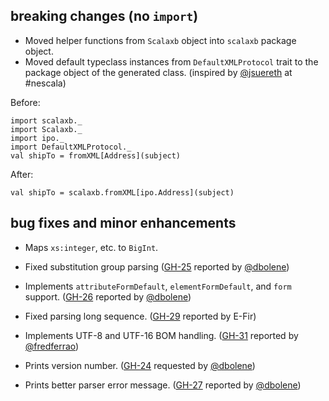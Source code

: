 ## breaking changes (no `import`)
- Moved helper functions from `Scalaxb` object into `scalaxb` package object.
- Moved default typeclass instances from `DefaultXMLProtocol` trait to the package object of the generated class. (inspired by [@jsuereth][9] at #nescala)

Before:

    import scalaxb._
    import Scalaxb._
    import ipo._
    import DefaultXMLProtocol._
    val shipTo = fromXML[Address](subject)

After:

    val shipTo = scalaxb.fromXML[ipo.Address](subject)

## bug fixes and minor enhancements
- Maps `xs:integer`, etc. to `BigInt`.
- Fixed substitution group parsing ([GH-25][3] reported by [@dbolene][2])
- Implements `attributeFormDefault`, `elementFormDefault`, and `form` support. ([GH-26][4] reported by [@dbolene][2])
- Fixed parsing long sequence. ([GH-29][6] reported by E-Fir)
- Implements UTF-8 and UTF-16 BOM handling. ([GH-31][7] reported by [@fredferrao][8])
- Prints version number. ([GH-24][1] requested by [@dbolene][2])
- Prints better parser error message. ([GH-27][5] reported by [@dbolene][2])

  [1]: https://github.com/eed3si9n/scalaxb/issues/24
  [2]: http://twitter.com/dbolene
  [3]: https://github.com/eed3si9n/scalaxb/issues/25
  [4]: https://github.com/eed3si9n/scalaxb/issues/26
  [5]: https://github.com/eed3si9n/scalaxb/issues/27
  [6]: https://github.com/eed3si9n/scalaxb/issues/29
  [7]: https://github.com/eed3si9n/scalaxb/issues/31
  [8]: http://twitter.com/fredferrao/status/37878780798316544
  [9]: http://suereth.blogspot.com/2011/02/slides-for-todays-nescala-talk.html
